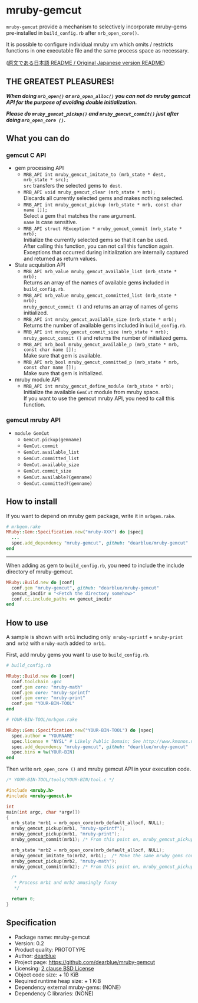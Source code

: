 # mruby-gemcut

`mruby-gemcut` provide a mechanism to selectively incorporate mruby-gems pre-installed in `build_config.rb` after `mrb_open_core()`.

It is possible to configure individual mruby vm which omits / restricts functions in one executable file and the same process space as necessary.

([原文である日本語 README / Original Japanese version README](README.ja.md))


## THE GREATEST PLEASURES!

***When doing `mrb_open()` or `mrb_open_alloc()` you can not do mruby gemcut API for the purpose of avoiding double initialization.***

***Please do `mruby_gemcut_pickup()` and `mruby_gemcut_commit()` just after doing `mrb_open_core ()`.***


## What you can do

### gemcut C API

  - gem processing API
      - `MRB_API int mruby_gemcut_imitate_to (mrb_state * dest, mrb_state * src);`  
        `src` transfers the selected gems to` dest`.
      - `MRB_API void mruby_gemcut_clear (mrb_state * mrb);`  
        Discards all currently selected gems and makes nothing selected.
      - `MRB_API int mruby_gemcut_pickup (mrb_state * mrb, const char name []);`  
        Select a gem that matches the `name` argument.  
        `name` is case sensitive.
      - `MRB_API struct RException * mruby_gemcut_commit (mrb_state * mrb);`  
        Initialize the currently selected gems so that it can be used.  
        After calling this function, you can not call this function again.  
        Exceptions that occurred during initialization are internally captured and returned as return values.
  - State acquisition API
      - `MRB_API mrb_value mruby_gemcut_available_list (mrb_state * mrb);`  
        Returns an array of the names of available gems included in `build_config.rb`.
      - `MRB_API mrb_value mruby_gemcut_committed_list (mrb_state * mrb);`  
        `mruby_gemcut_commit ()` and returns an array of names of gems initialized.
      - `MRB_API int mruby_gemcut_available_size (mrb_state * mrb);`  
        Returns the number of available gems included in `build_config.rb`.
      - `MRB_API int mruby_gemcut_commit_size (mrb_state * mrb);`  
        `mruby_gemcut_commit ()` and returns the number of initialized gems.
      - `MRB_API mrb_bool mruby_gemcut_available_p (mrb_state * mrb, const char name []);`  
        Make sure that gem is available.
      - `MRB_API mrb_bool mruby_gemcut_committed_p (mrb_state * mrb, const char name []);`  
        Make sure that gem is initialized.
  - mruby module API
      - `MRB_API int mruby_gemcut_define_module (mrb_state * mrb);`  
        Initialize the available `GemCut` module from mruby space.  
        If you want to use the gemcut mruby API, you need to call this function.

### gemcut mruby API

  - `module GemCut`
      - `GemCut.pickup(gemname)`
      - `GemCut.commit`
      - `GemCut.available_list`
      - `GemCut.committed_list`
      - `GemCut.available_size`
      - `GemCut.commit_size`
      - `GemCut.available?(gemname)`
      - `GemCut.committed?(gemname)`


## How to install

If you want to depend on mruby gem package, write it in `mrbgem.rake`.

```ruby
# mrbgem.rake
MRuby::Gem::Specification.new("mruby-XXX") do |spec|
  ...
  spec.add_dependency "mruby-gemcut", github: "dearblue/mruby-gemcut"
end
```

- - - -

When adding as gem to `build_config.rb`, you need to include the include directory of mruby-gemcut.

```ruby
MRuby::Build.new do |conf|
  conf.gem "mruby-gemcut", github: "dearblue/mruby-gemcut"
  gemcut_incdir = "<Fetch the directory somehow>"
  conf.cc.include_paths << gemcut_incdir
end
```


## How to use

A sample is shown with `mrb1` including only` mruby-sprintf` + `mruby-print` and` mrb2` with `mruby-math` added to` mrb1`.

First, add mruby gems you want to use to `build_config.rb`.

```ruby
# build_config.rb

MRuby::Build.new do |conf|
  conf.toolchain :gcc
  conf.gem core: "mruby-math"
  conf.gem core: "mruby-sprintf"
  conf.gem core: "mruby-print"
  conf.gem "YOUR-BIN-TOOL"
end
```

```ruby
# YOUR-BIN-TOOL/mrbgem.rake

MRuby::Gem::Specification.new("YOUR-BIN-TOOL") do |spec|
  spec.author = "YOURNAME"
  spec.license = "NYSL" # Likely Public Domain; See http://www.kmonos.net/nysl/
  spec.add_dependency "mruby-gemcut", github: "dearblue/mruby-gemcut"
  spec.bins = %w(YOUR-BIN)
end
```

Then write `mrb_open_core ()` and mruby gemcut API in your execution code.

```c
/* YOUR-BIN-TOOL/tools/YOUR-BIN/tool.c */

#include <mruby.h>
#include <mruby-gemcut.h>

int
main(int argc, char *argv[])
{
  mrb_state *mrb1 = mrb_open_core(mrb_default_allocf, NULL);
  mruby_gemcut_pickup(mrb1, "mruby-sprintf");
  mruby_gemcut_pickup(mrb1, "mruby-print");
  mruby_gemcut_commit(mrb1); /* From this point on, mruby_gemcut_pickup () will not be accepted for mrb1 */

  mrb_state *mrb2 = mrb_open_core(mrb_default_allocf, NULL);
  mruby_gemcut_imitate_to(mrb2, mrb1);  /* Make the same mruby gems configuration as mrb1 */
  mruby_gemcut_pickup(mrb2, "mruby-math");
  mruby_gemcut_commit(mrb2); /* From this point on, mruby_gemcut_pickup () will not be accepted for mrb2 */

  /*
   * Process mrb1 and mrb2 amusingly funny
   */

  return 0;
}
```


## Specification

  - Package name: mruby-gemcut
  - Version: 0.2
  - Product quality: PROTOTYPE
  - Author: [dearblue](https://github.com/dearblue)
  - Project page: <https://github.com/dearblue/mruby-gemcut>
  - Licensing: [2 clause BSD License](LICENSE)
  - Object code size: + 10 KiB
  - Required runtime heap size: + 1 KiB
  - Dependency external mruby-gems: (NONE)
  - Dependency C libraries: (NONE)

